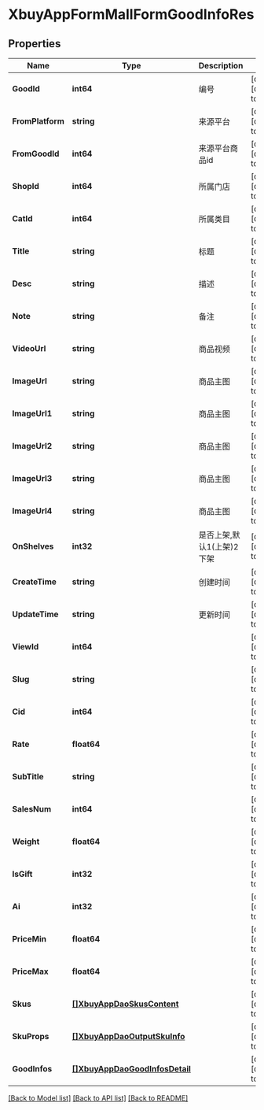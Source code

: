 # XbuyAppFormMallFormGoodInfoRes

## Properties
Name | Type | Description | Notes
------------ | ------------- | ------------- | -------------
**GoodId** | **int64** | 编号 | [optional] [default to null]
**FromPlatform** | **string** | 来源平台 | [optional] [default to null]
**FromGoodId** | **int64** | 来源平台商品id | [optional] [default to null]
**ShopId** | **int64** | 所属门店 | [optional] [default to null]
**CatId** | **int64** | 所属类目 | [optional] [default to null]
**Title** | **string** | 标题 | [optional] [default to null]
**Desc** | **string** | 描述 | [optional] [default to null]
**Note** | **string** | 备注 | [optional] [default to null]
**VideoUrl** | **string** | 商品视频 | [optional] [default to null]
**ImageUrl** | **string** | 商品主图 | [optional] [default to null]
**ImageUrl1** | **string** | 商品主图 | [optional] [default to null]
**ImageUrl2** | **string** | 商品主图 | [optional] [default to null]
**ImageUrl3** | **string** | 商品主图 | [optional] [default to null]
**ImageUrl4** | **string** | 商品主图 | [optional] [default to null]
**OnShelves** | **int32** | 是否上架,默认1(上架)2下架 | [optional] [default to null]
**CreateTime** | **string** | 创建时间 | [optional] [default to null]
**UpdateTime** | **string** | 更新时间 | [optional] [default to null]
**ViewId** | **int64** |  | [optional] [default to null]
**Slug** | **string** |  | [optional] [default to null]
**Cid** | **int64** |  | [optional] [default to null]
**Rate** | **float64** |  | [optional] [default to null]
**SubTitle** | **string** |  | [optional] [default to null]
**SalesNum** | **int64** |  | [optional] [default to null]
**Weight** | **float64** |  | [optional] [default to null]
**IsGift** | **int32** |  | [optional] [default to null]
**Ai** | **int32** |  | [optional] [default to null]
**PriceMin** | **float64** |  | [optional] [default to null]
**PriceMax** | **float64** |  | [optional] [default to null]
**Skus** | [**[]XbuyAppDaoSkusContent**](xbuy.app.dao.SkusContent.md) |  | [optional] [default to null]
**SkuProps** | [**[]XbuyAppDaoOutputSkuInfo**](xbuy.app.dao.OutputSkuInfo.md) |  | [optional] [default to null]
**GoodInfos** | [**[]XbuyAppDaoGoodInfosDetail**](xbuy.app.dao.GoodInfosDetail.md) |  | [optional] [default to null]

[[Back to Model list]](../README.md#documentation-for-models) [[Back to API list]](../README.md#documentation-for-api-endpoints) [[Back to README]](../README.md)

